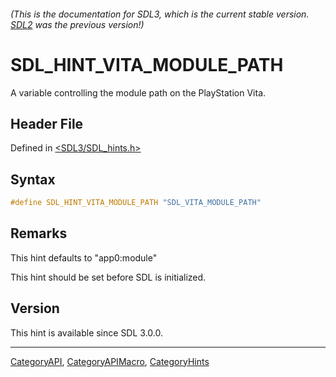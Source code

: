 ###### (This is the documentation for SDL3, which is the current stable version. [SDL2](https://wiki.libsdl.org/SDL2/) was the previous version!)
# SDL_HINT_VITA_MODULE_PATH

A variable controlling the module path on the PlayStation Vita.

## Header File

Defined in [<SDL3/SDL_hints.h>](https://github.com/libsdl-org/SDL/blob/main/include/SDL3/SDL_hints.h)

## Syntax

```c
#define SDL_HINT_VITA_MODULE_PATH "SDL_VITA_MODULE_PATH"
```

## Remarks

This hint defaults to "app0:module"

This hint should be set before SDL is initialized.

## Version

This hint is available since SDL 3.0.0.

----
[CategoryAPI](CategoryAPI), [CategoryAPIMacro](CategoryAPIMacro), [CategoryHints](CategoryHints)

